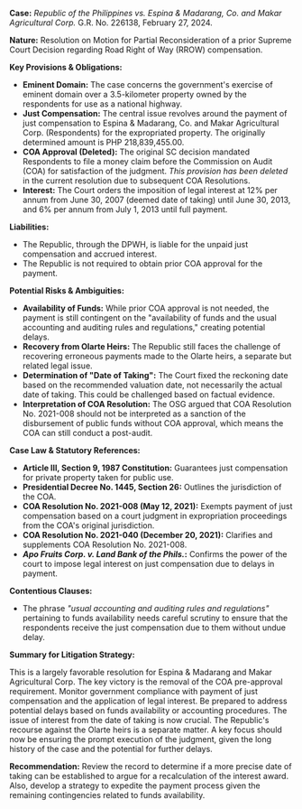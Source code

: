 **Case:** *Republic of the Philippines vs. Espina & Madarang, Co. and Makar Agricultural Corp.* G.R. No. 226138, February 27, 2024.

**Nature:** Resolution on Motion for Partial Reconsideration of a prior Supreme Court Decision regarding Road Right of Way (RROW) compensation.

**Key Provisions & Obligations:**

*   **Eminent Domain:** The case concerns the government's exercise of eminent domain over a 3.5-kilometer property owned by the respondents for use as a national highway.
*   **Just Compensation:** The central issue revolves around the payment of just compensation to Espina & Madarang, Co. and Makar Agricultural Corp. (Respondents) for the expropriated property. The originally determined amount is PHP 218,839,455.00.
*   **COA Approval (Deleted):** The original SC decision mandated Respondents to file a money claim before the Commission on Audit (COA) for satisfaction of the judgment.  *This provision has been deleted* in the current resolution due to subsequent COA Resolutions.
*   **Interest:**  The Court orders the imposition of legal interest at 12% per annum from June 30, 2007 (deemed date of taking) until June 30, 2013, and 6% per annum from July 1, 2013 until full payment.

**Liabilities:**

*   The Republic, through the DPWH, is liable for the unpaid just compensation and accrued interest.
*   The Republic is not required to obtain prior COA approval for the payment.

**Potential Risks & Ambiguities:**

*   **Availability of Funds:** While prior COA approval is not needed, the payment is still contingent on the "availability of funds and the usual accounting and auditing rules and regulations," creating potential delays.
*   **Recovery from Olarte Heirs:** The Republic still faces the challenge of recovering erroneous payments made to the Olarte heirs, a separate but related legal issue.
*   **Determination of "Date of Taking":** The Court fixed the reckoning date based on the recommended valuation date, not necessarily the actual date of taking. This could be challenged based on factual evidence.
*   **Interpretation of COA Resolution:** The OSG argued that COA Resolution No. 2021-008 should not be interpreted as a sanction of the disbursement of public funds without COA approval, which means the COA can still conduct a post-audit.

**Case Law & Statutory References:**

*   **Article III, Section 9, 1987 Constitution:**  Guarantees just compensation for private property taken for public use.
*   **Presidential Decree No. 1445, Section 26:** Outlines the jurisdiction of the COA.
*   **COA Resolution No. 2021-008 (May 12, 2021):** Exempts payment of just compensation based on a court judgment in expropriation proceedings from the COA's original jurisdiction.
*   **COA Resolution No. 2021-040 (December 20, 2021):** Clarifies and supplements COA Resolution No. 2021-008.
*   ***Apo Fruits Corp. v. Land Bank of the Phils.*:** Confirms the power of the court to impose legal interest on just compensation due to delays in payment.

**Contentious Clauses:**

*   The phrase *"usual accounting and auditing rules and regulations"* pertaining to funds availability needs careful scrutiny to ensure that the respondents receive the just compensation due to them without undue delay.

**Summary for Litigation Strategy:**

This is a largely favorable resolution for Espina & Madarang and Makar Agricultural Corp. The key victory is the removal of the COA pre-approval requirement. Monitor government compliance with payment of just compensation and the application of legal interest. Be prepared to address potential delays based on funds availability or accounting procedures. The issue of interest from the date of taking is now crucial. The Republic's recourse against the Olarte heirs is a separate matter. A key focus should now be ensuring the prompt execution of the judgment, given the long history of the case and the potential for further delays.

**Recommendation:** Review the record to determine if a more precise date of taking can be established to argue for a recalculation of the interest award. Also, develop a strategy to expedite the payment process given the remaining contingencies related to funds availability.
